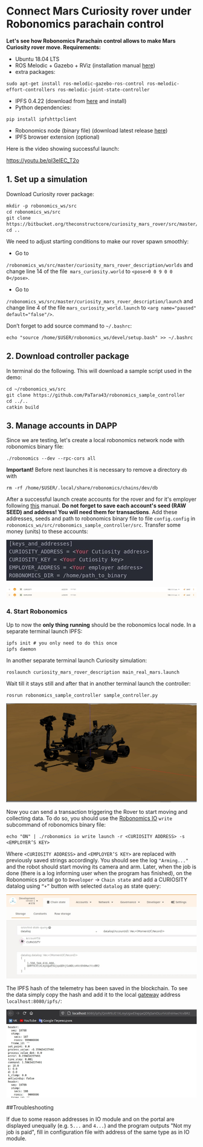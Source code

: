 # Connect Mars Curiosity rover under Robonomics parachain control

**Let's see how Robonomics Parachain control allows to make Mars Curiosity rover move. Requirements:**
- Ubuntu 18.04 LTS
- ROS Melodic + Gazebo + RViz (installation manual [here](http://wiki.ros.org/melodic/Installation))
- extra packages:
```shell
sudo apt-get install ros-melodic-gazebo-ros-control ros-melodic-effort-controllers ros-melodic-joint-state-controller
```
- IPFS 0.4.22 (download from [here](https://dist.ipfs.io/go-ipfs/v0.4.22/go-ipfs_v0.4.22_linux-386.tar.gz) and install)
- Python dependencies:
```
pip install ipfshttpclient
```
- Robonomics node (binary file) (download latest release [here](https://github.com/airalab/robonomics/releases))
- IPFS browser extension (optional)

Here is the video showing successful launch:

https://youtu.be/pl3eIEC_T2o

## 1. Set up a simulation
Download Curiosity rover package:
```
mkdir -p robonomics_ws/src
cd robonomics_ws/src
git clone https://bitbucket.org/theconstructcore/curiosity_mars_rover/src/master/
cd ..
```
We need to adjust starting conditions to make our rover spawn smoothly:
- Go to

`/robonomics_ws/src/master/curiosity_mars_rover_description/worlds` and change line 14 of the file` mars_curiosity.world` to
`<pose>0 0 9 0 0 0</pose>`.

- Go to

`/robonomics_ws/src/master/curiosity_mars_rover_description/launch` and change line 4 of the file `mars_curiosity_world.launch` to
`<arg name="paused" default="false"/>`.

Don’t forget to add source command to `~/.bashrc`:
```
echo "source /home/$USER/robonomics_ws/devel/setup.bash" >> ~/.bashrc
```

## 2. Download controller package
In terminal do the following. This will download a sample script used in the demo:
```
cd ~/robonomics_ws/src
git clone https://github.com/PaTara43/robonomics_sample_controller
cd ../..
catkin build
```

## 3. Manage accounts in DAPP
Since we are testing, let's create a local robonomics network node with robonomics binary file:
```
./robonomics --dev --rpc-cors all
```
**Important!** Before next launches it is necessary to remove a directory `db` with

```
rm -rf /home/$USER/.local/share/robonomics/chains/dev/db
```

After a successful launch create accounts for the rover and for it's employer following [this](/docs/create-account-in-dapp) manual. **Do not forget to save each account's seed (RAW SEED) and address! You will need them for transactions**. Add these addresses, seeds and path to robonomics binary file to file `config.config` in `robonomics_ws/src/robonomics_sample_controller/src`. Transfer some money (units) to these accounts:

![Config](./images/curiosity-demo/config.jpg "Config")

![Balances](./images/curiosity-demo/balances.jpg "Balances")

### 4. Start Robonomics
Up to now the **only thing running** should be the robonomics local node.
In a separate terminal launch IPFS:
```
ipfs init # you only need to do this once
ipfs daemon
```
In another separate terminal launch Curiosity simulation:
```
roslaunch curiosity_mars_rover_description main_real_mars.launch
```
Wait till it stays still and after that in another terminal launch the controller:
```
rosrun robonomics_sample_controller sample_controller.py
```

![Curiosity](./images/curiosity-demo/curiosity.jpg "Curiosity")

Now you can send a transaction triggering the Rover to start moving and collecting data. To do so, you should use the [Robonomics IO](https://wiki.robonomics.network/docs/rio-overview/)  `write` subcommand of robonomics binary file:
```
echo "ON" | ./robonomics io write launch -r <CURIOSITY ADDRESS> -s <EMPLOYER’S KEY>
```
Where `<CURIOSITY ADDRESS>`  and `<EMPLOYER’S KEY>` are replaced with  previously saved strings accordingly.
You should see the log `"Arming..."` and the robot should start moving its camera and arm. Later, when the job is done (there is a log informing user when the program has finished), on the Robonomics portal go to `Developer` -> `Chain state` and add a CURIOSITY datalog using `“+”` button with selected `datalog` as state query:

![Datalog](./images/curiosity-demo/hash_in_chain.jpg "Datalog")

The IPFS hash of the telemetry has been saved in the blockchain. To see the data simply copy the hash and add it to the local [gateway](https://gateway.ipfs.io/ipfs/QmeYYwD4y4DgVVdAzhT7wW5vrvmbKPQj8wcV2pAzjbj886/docs/getting-started/) address `localhost:8080/ipfs/`:

![Voila](./images/curiosity-demo/datalog.jpg "Voila")

##Troubleshooting

If due to some reason addresses in IO module and on the portal are displayed unequally (e.g. `5...` and `4...`) and the program outputs "Not my job is paid", fill in configuration file with address of the same type as in IO module.
